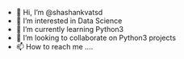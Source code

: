 - 👋 Hi, I’m @shashankvatsd
- 👀 I’m interested in Data Science
- 🌱 I’m currently learning Python3
- 💞️ I’m looking to collaborate on Python3 projects
- 📫 How to reach me ....

<!---
shashankvatsd/shashankvatsd is a ✨ special ✨ repository because its `README.md` (this file) appears on your GitHub profile.
You can click the Preview link to take a look at your changes.
--->
